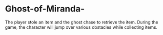 # Ghost-of-Miranda-
The player stole an item and the ghost chase to retrieve the item. During the game, the character will jump over various obstacles while collecting items.
